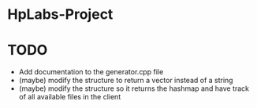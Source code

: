 # HpLabs-Project

# TODO

- Add documentation to the generator.cpp file
- (maybe) modify the structure to return a vector instead of a string
- (maybe) modify the structure so it returns the hashmap and have track of all available files in the client
